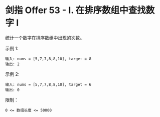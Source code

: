 # 剑指 Offer 53 - I. 在排序数组中查找数字 I

统计一个数字在排序数组中出现的次数。

 

示例 1:

```
输入: nums = [5,7,7,8,8,10], target = 8
输出: 2
```

示例 2:
```
输入: nums = [5,7,7,8,8,10], target = 6
输出: 0
```

限制：

`0 <= 数组长度 <= 50000`
